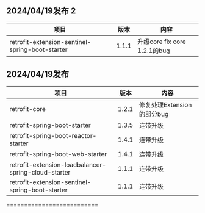 ## 2024/04/19发布 2

| 项目                                              | 版本    | 内容                        |
|-------------------------------------------------|-------|---------------------------|
| retrofit-extension-sentinel-spring-boot-starter | 1.1.1 | 升级core fix core 1.2.1的bug | 

## 2024/04/19发布

| 项目                                                   | 版本    | 内容                  |
|------------------------------------------------------|-------|---------------------|
| retrofit-core                                        | 1.2.1 | 修复处理Extension的部分bug |  
| retrofit-spring-boot-starter                         | 1.3.5 | 连带升级                |
| retrofit-spring-boot-reactor-starter                 | 1.4.1 | 连带升级                | 
| retrofit-spring-boot-web-starter                     | 1.4.1 | 连带升级                | 
| retrofit-extension-loadbalancer-spring-cloud-starter | 1.1.1 | 连带升级                | 
| retrofit-extension-sentinel-spring-boot-starter      | 1.1.1 | 连带升级                | 

==========================
